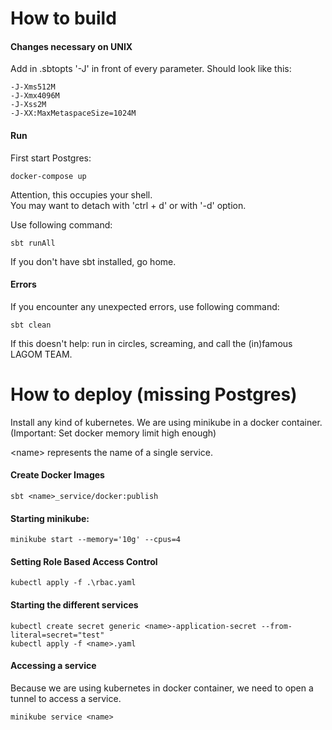 # How to build

#### Changes necessary on UNIX
Add in .sbtopts '-J' in front of every parameter.
Should look like this:
```
-J-Xms512M
-J-Xmx4096M
-J-Xss2M
-J-XX:MaxMetaspaceSize=1024M
```

#### Run
First start Postgres:
```shell script
docker-compose up
```
Attention, this occupies your shell.  
You may want to detach with 'ctrl + d' or with '-d' option. 

Use following command:
```shell script
sbt runAll
````
If you don't have sbt installed, go home.

#### Errors
If you encounter any unexpected errors, use following command:
````shell script
sbt clean
````

If this doesn't help: run in circles, screaming,
and call the (in)famous LAGOM TEAM.


# How to deploy (missing Postgres)

Install any kind of kubernetes. We are using minikube
in a docker container.
(Important: Set docker memory limit high enough)

\<name\> represents the name of a single service.

#### Create Docker Images
````sbtshell
sbt <name>_service/docker:publish
````

#### Starting minikube:
````shell script
minikube start --memory='10g' --cpus=4
```` 

#### Setting Role Based Access Control
````shell script
kubectl apply -f .\rbac.yaml 
````

#### Starting the different services
````shell script
kubectl create secret generic <name>-application-secret --from-literal=secret="test"
kubectl apply -f <name>.yaml
````

#### Accessing a service
Because we are using kubernetes in docker container, we
need to open a tunnel to access a service.
````shell script
minikube service <name>
````